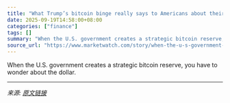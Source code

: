 ```yaml
---
title: "What Trump’s bitcoin binge really says to Americans about their money"
date: 2025-09-19T14:58:00+08:00
categories: ["finance"]
tags: []
summary: "When the U.S. government creates a strategic bitcoin reserve, you have to wonder about the dollar."
source_url: "https://www.marketwatch.com/story/when-the-u-s-government-loads-up-on-bitcoin-you-have-to-wonder-about-your-money-fd115f3e?mod=mw_rss_topstories"
---
```


When the U.S. government creates a strategic bitcoin reserve, you have to wonder about the dollar.

---

*来源: [原文链接](https://www.marketwatch.com/story/when-the-u-s-government-loads-up-on-bitcoin-you-have-to-wonder-about-your-money-fd115f3e?mod=mw_rss_topstories)*
